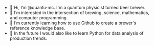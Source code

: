 - 👋 Hi, I’m @quantu-mc. I'm a quantum physicist turned beer brewer.
- 👀 I’m interested in the intersection of brewing, science, mathematics, and computer programming.
- 🌱 I’m currently learning how to use Github to create a brewer's reference knowledge base.
- 🍺 In the future I would also like to learn Python for data analysis of production trends.
